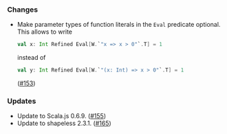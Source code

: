 ### Changes

* Make parameter types of function literals in the `Eval` predicate
  optional. This allows to write

  ```scala
  val x: Int Refined Eval[W.`"x => x > 0"`.T] = 1
  ```
  instead of
  ```scala
  val y: Int Refined Eval[W.`"(x: Int) => x > 0"`.T] = 1
  ```
  ([#153])

### Updates

* Update to Scala.js 0.6.9. ([#155])
* Update to shapeless 2.3.1. ([#165])

[#153]: https://github.com/fthomas/refined/pull/153
[#155]: https://github.com/fthomas/refined/pull/155
[#165]: https://github.com/fthomas/refined/pull/165
